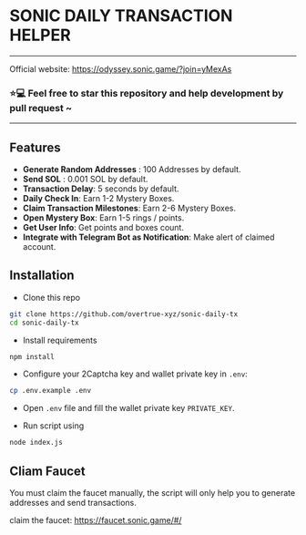 # SONIC DAILY TRANSACTION HELPER

<hr>

Official website: <https://odyssey.sonic.game/?join=yMexAs>

### ⭐💻 Feel free to star this repository and help development by pull request ~

<hr>

## Features

- **Generate Random Addresses** : 100 Addresses by default.
- **Send SOL** : 0.001 SOL by default.
- **Transaction Delay**: 5 seconds by default.
- **Daily Check In**: Earn 1-2 Mystery Boxes.
- **Claim Transaction Milestones**: Earn 2-6 Mystery Boxes.
- **Open Mystery Box**: Earn 1-5 rings / points.
- **Get User Info**: Get points and boxes count.
- **Integrate with Telegram Bot as Notification**: Make alert of claimed account.

## Installation

- Clone this repo

```bash
git clone https://github.com/overtrue-xyz/sonic-daily-tx
cd sonic-daily-tx
```

- Install requirements

```bash
npm install
```

- Configure your 2Captcha key and wallet private key in `.env`:

```bash
cp .env.example .env
```

- Open `.env` file and fill the wallet private key `PRIVATE_KEY`.

- Run script using

```bash
node index.js
```

## Cliam Faucet

You must claim the faucet manually, the script will only help you to generate addresses and send transactions.

claim the faucet: <https://faucet.sonic.game/#/>
